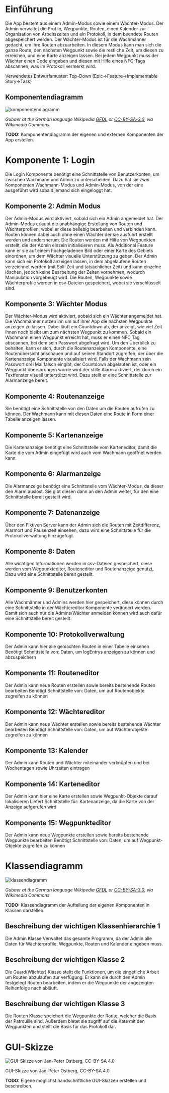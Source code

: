 # Einführung

Die App besteht aus einem Admin-Modus sowie einem Wächter-Modus. Der Admin verwaltet die Profile, Wegpunkte, Routen, einen Kalender zur Organisation von Arbeitszeiten und ein Protokoll, in dem beendete Routen abgespeichert werden. 
Der Wächter-Modus ist für die Wachmänner gedacht, um ihre Routen abzuarbeiten. In diesem Modus kann man sich die ganze Route, den nächsten Wegpunkt sowie die restliche Zeit, um diesen zu erreichen, und eine Karte anzeigen lassen. 
Bei jedem Wegpunkt muss der Wächter einen Code eingeben und diesen mit Hilfe eines NFC-Tags abscannen, was im Protokoll vermerkt wird.


Verwendetes Entwurfsmuster: Top-Down (Epic->Feature->Implementable Story->Task)

## Komponentendiagramm

![komponentendiagramm](images/Komponentendiagramm.png)

*Gubaer at the German language Wikipedia [GFDL](http://www.gnu.org/copyleft/fdl.html) or [CC-BY-SA-3.0](http://creativecommons.org/licenses/by-sa/3.0/), via Wikimedia Commons.*

**TODO:** Komponentendiagramm der eigenen und externen Komponenten der App erstellen.

# Komponente 1: Login

Die Login Komponente benötigt eine Schnittstelle von Benutzerkonten, um zwischen Wachmann und Admin zu unterscheiden. Dazu hat sie zwei Komponenten Wachmann-Modus und Admin-Modus, von der eine ausgeführt wird sobald jemand sich eingeloggt hat.

## Komponente 2: Admin Modus

Der Admin-Modus wird aktiviert, sobald sich ein Admin angemeldet hat. Der Admin-Modus erlaubt die unabhängige Erstellung von Routen und Wächterprofilen, wobei er diese beliebig bearbeiten und verbinden kann.
Routen können dabei auch ohne einen Wächter der sie ausführt erstellt werden und andersherum. Die Routen werden mit Hilfe von Wegpunkten
erstellt, die der Admin einzeln initialisieren muss. Als Additional Feature kann er sie auf einem hochgeladenen Bild oder einer Karte des Gebiets
einordnen, um dem Wächter visuelle Unterstützung zu geben.
Der Admin kann sich ein Protokoll anzeigen lassen, in dem abgelaufene Routen verzeichnet werden (mit Soll-Zeit und tatsächlicher Zeit) und
kann einzelne löschen, jedoch keine Bearbeitung der Zeiten vornehmen, wodurch Manipulation vorgebeugt wird. Die Routen, Wegpunkte sowie Wächterprofile werden
in csv-Dateien gespeichert, wobei sie verschlüsselt sind.

## Komponente 3: Wächter Modus 

Der Wächter-Modus wird aktiviert, sobald sich ein Wächter angemeldet hat.
Die Wachmänner nutzen ihn um auf ihrer App die nächsten Wegpunkte anzeigen zu lassen.
Dabei läuft ein Countdown ab, der anzeigt, wie viel Zeit ihnen noch bleibt um zum nächsten Wegpunkt zu kommen. Sobald ein Wachmann einen Wegpunkt erreicht hat,
muss er einen NFC Tag abscannen, bei dem sein Passwort abgefragt wird. Um den Überblick zu behalten, kann er sich, durch die Routenanzeigen Komponente, eine Routenübersicht anschauen
und auf seinen Standort zugreifen, der über die Kartenanzeige Komponente visualisiert wird. Falls der Wachmann sein Passwort drei Mal falsch eingibt, der Countdown abgelaufen ist, oder ein Wegpunkt übersprungen wurde
wird der stille Alarm aktiviert, der durch ein Textfenster visuell unterstützt wird. Dazu stellt er eine Schnittstelle zur Alarmanzeige bereit.

## Komponente 4: Routenanzeige

Sie benötigt eine Schnittstelle von den Daten um die Routen aufrufen zu können. Der Wachmann kann mit diesen Daten eine Route in Form einer Tabelle anzeigen lassen.

## Komponente 5: Kartenanzeige

Die Kartenanzeige benötigt eine Schnittstelle vom Karteneditor, damit die Karte die vom Admin eingefügt wird auch vom Wachmann geöffnet werden kann.

## Komponente 6: Alarmanzeige

Die Alarmanzeige benötigt eine Schnittstelle vom Wächter-Modus, da dieser den Alarm auslöst. Sie gibt diesen dann an den Admin weiter, für den eine Schnittstelle bereit gestellt wird.

## Komponente 7: Datenanzeige

Über den Fiktiven Server kann der Admin sich die Routen mit Zeitdifferenz, Alarmort und Pausenzeit einsehen, dazu wird eine Schnittstelle für die Protokollverwaltung hinzugefügt.

## Komponente 8: Daten

Alle wichtigen Informationen werden in csv-Dateien gespeichert, diese werden vom Wegpunkteditor, Routeneditor und Routenanzeige genutzt, Dazu wird eine Schnittstelle bereit gestellt.

## Komponente 9: Benutzerkonten

Alle Wachmänner und Admins werden hier gespeichert, diese können durch eine Schnittstelle in der Wächtereditor Komponente verändert werden. Damit sich auch nur die Admins/Wächter anmelden können wird auch dafür eine Schnittstelle bereit gestellt.

## Komponente 10: Protokollverwaltung

Der Admin kann hier alle gemachten Routen in einer Tabelle einsehen
Benötigt Schnittstelle von: Daten, um logEntrys anzeigen zu können und abzuspeichern

## Komponente 11: Routeneditor

Der Admin kann neue Routen erstellen sowie bereits bestehende Routen bearbeiten
Benötigt Schnittstelle von: Daten, um auf Routenobjekte zugreifen zu können

## Komponente 12: Wächtereditor

Der Admin kann neue Wächter erstellen sowie bereits bestehende Wächter bearbeiten
Benötigt Schnittstelle von: Daten, um auf Wächterobjekte zugreifen zu können

## Komponente 13: Kalender

Der Admin kann Routen und Wächter miteinander verknüpfen und bei Wochentagen sowie Uhrzeiten eintragen

## Komponente 14: Karteneditor

Der Admin kann hier eine Karte erstellen sowie Wegpunkt-Objekte darauf lokalisieren
Liefert Schnittstelle für: Kartenanzeige, da die Karte von der Anzeige aufgerufen wird

## Komponente 15: Wegpunkteditor

Der Admin kann neue Wegpunkte erstellen sowie bereits bestehende Wegpunkte bearbeiten
Benötigt Schnittstelle von: Daten, um auf Wegpunkt-Objekte zugreifen zu können


# Klassendiagramm

![klassendiagramm](images/Klassendiagramm.png)

*Gubaer at the German language Wikipedia [GFDL](http://www.gnu.org/copyleft/fdl.html) or [CC-BY-SA-3.0](http://creativecommons.org/licenses/by-sa/3.0/), via Wikimedia Commons*

**TODO:** Klassendiagramm der Aufteilung der eigenen Komponenten in Klassen darstellen.

## Beschreibung der wichtigen Klassenhierarchie 1

Die Admin Klasse Verwaltet das gesamte Programm, da der Admin alle Daten für Wächterprofile, Wegpunkte, Routen und Kalender eingeben muss.

## Beschreibung der wichtigen Klasse 2

Die Guard(Wächter) Klasse steltt die Funktionen, um die eingetliche Arbeit um Routen abzulaufen zur verfügung.
Er kann die durch den Admin festgelegt Routen bearbeiten, indem er die Wegpunkte der angezeigten Reihenfolge nach abläuft.

## Beschreibung der wichtigen Klasse 3

Die Routen Klasse speichert die Wegpunkte der Route, welcher die Basis der Patrouille sind. 
Außerdem bietet sie zugriff auf die Kate mit den Wegpunkten und stellt die Basis für das Protokoll dar.

# GUI-Skizze

![GUI-Skizze von Jan-Peter Ostberg, CC-BY-SA 4.0](sketches/GUI-Skizze.png)

GUI-Skizze von Jan-Peter Ostberg, CC-BY-SA 4.0

**TODO:** Eigene möglichst handschriftliche GUI-Skizzen erstellen und beschreiben.
